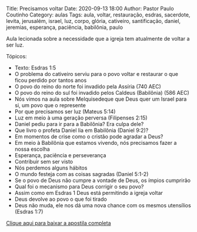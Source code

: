 Title: Precisamos voltar
Date: 2020-09-13 18:00
Author: Pastor Paulo Coutinho
Category: aulas
Tags: aula, voltar, restauração, esdras, sacerdote, levita, jerusalém, israel, luz, corpo, glória, cativeiro, santificação, daniel, jeremias, esperança, paciência, babilônia, paulo

Aula lecionada sobre a necessidade que a igreja tem atualmente de voltar a ser luz.

Tópicos:

- Texto: Esdras 1:5
- O problema do cativeiro serviu para o povo voltar e restaurar o que ficou perdido por tantos anos
- O povo do reino do norte foi invadido pela Assíria (740 AEC)
- O povo do reino do sul foi invadido pelos Caldeus (Babilônia) (586 AEC)
- Nós vimos na aula sobre Melquisedeque que Deus quer um Israel para si, um povo que o represente
- Por que precisamos ser luz (Mateus 5:14)
- Luz em meio à uma geração perversa (Filipenses 2:15)
- Daniel pediu para ir para a Babilônia? Era culpa dele?
- Que livro o profeta Daniel lia em Babilônia (Daniel 9:2)?
- Em momentos de crise como o cristão pode agradar a Deus?
- Em meio à Babilônia que estamos vivendo, nós precisamos fazer a nossa escolha
- Esperança, paciência e perseverança
- Contribuir sem ser visto
- Nós perdemos alguns hábitos
- O mundo festeja com as coisas sagradas (Daniel 5:1-2)
- Se o povo de Deus não cumpre a vontade de Deus, os ímpios cumprirão
- Qual foi o mecanismo para Deus corrigir o seu povo?
- Assim como em Esdras 1 Deus está permitindo a igreja voltar
- Deus devolve ao povo o que foi tirado
- Deus não muda, ele nos dá uma nova chance com os mesmos utensílios (Esdras 1:7)


[Clique aqui para baixar a apostila completa](https://www.dropbox.com/s/3ugwyq5yadhvh5t/Aula%20EBD%20-%20Precisamos%20voltar%20-%2013_09_2020.pdf?dl=1)